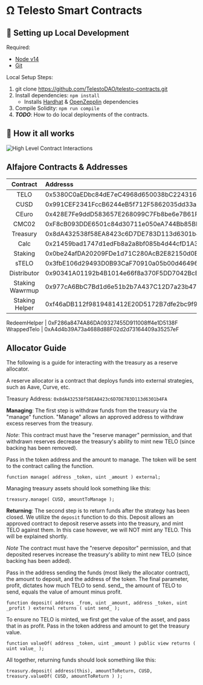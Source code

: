 # Ω Telesto Smart Contracts


##  🔧 Setting up Local Development
Required: 
- [Node v14](https://nodejs.org/download/release/latest-v14.x/)  
- [Git](https://git-scm.com/downloads)


Local Setup Steps:
1. git clone https://github.com/TelestoDAO/telesto-contracts.git 
1. Install dependencies: `npm install` 
    - Installs [Hardhat](https://hardhat.org/getting-started/) & [OpenZepplin](https://docs.openzeppelin.com/contracts/4.x/) dependencies
1. Compile Solidity: `npm run compile`
1. **_TODO_**: How to do local deployments of the contracts.


## 🤨 How it all works
![High Level Contract Interactions](https://user-images.githubusercontent.com/46767991/145518452-d3d0c1b8-6988-4bdf-80e1-3c96cdb19316.png)



## Alfajore Contracts & Addresses
|Contract       | Addresss                                                                                                           
|:-------------:|:-------------------------------------------------------------------------------------------------------------------
TELO| 0x5380C0aEDbc84dE7eC4968d650038bC22431643B
CUSD| 0x991CEF2341FccB6244eB5f712F5862035dd33a11
CEuro| 0x428E7Fe9ddD583657E268099C7Fb8be6e7B61F5a
CMC02|  0xF8cB093DDE6501c84d30711e050eA744Bb85BB61
Treasury| 0x8dA432538f58EA8423c6D7DE783D113d6301b4FA
Calc| 0x21459bad1747d1edFb8a2a8bf085b4d44cfD1A30
Staking| 0x0be24afDA20209FDe1d71C280AcB2E82150d0B6C
sTELO| 0x3fbE106d29493D0B93CaF70910a05b00d4649612
Distributor| 0x90341A01192b4B1014e66f8a370F5DD7042BcEe2
Staking Wawrmup| 0x977cA6BbC7Bd1d6e51b2b7A437C12D7a23b47c69
Staking Helper| 0xf46aDB112f9819481412E20D5172B7dfe2bc9f9b

RedeemHelper |   0xF286a8474A86DA09327455D911008ff4e1D5138F
WrappedTelo |    0xA4d4b39A73a4688d88F02d2d73164409a35257eF
## Allocator Guide

The following is a guide for interacting with the treasury as a reserve allocator.

A reserve allocator is a contract that deploys funds into external strategies, such as Aave, Curve, etc.

Treasury Address: `0x8dA432538f58EA8423c6D7DE783D113d6301b4FA`

**Managing**:
The first step is withdraw funds from the treasury via the "manage" function. "Manage" allows an approved address to withdraw excess reserves from the treasury.

*Note*: This contract must have the "reserve manager" permission, and that withdrawn reserves decrease the treasury's ability to mint new TELO (since backing has been removed).

Pass in the token address and the amount to manage. The token will be sent to the contract calling the function.

```
function manage( address _token, uint _amount ) external;
```

Managing treasury assets should look something like this:
```
treasury.manage( CUSD, amountToManage );
```

**Returning**:
The second step is to return funds after the strategy has been closed.
We utilize the `deposit` function to do this. Deposit allows an approved contract to deposit reserve assets into the treasury, and mint TELO against them. In this case however, we will NOT mint any TELO. This will be explained shortly.

*Note* The contract must have the "reserve depositor" permission, and that deposited reserves increase the treasury's ability to mint new TELO (since backing has been added).


Pass in the address sending the funds (most likely the allocator contract), the amount to deposit, and the address of the token. The final parameter, profit, dictates how much TELO to send. send_, the amount of TELO to send, equals the value of amount minus profit.
```
function deposit( address _from, uint _amount, address _token, uint _profit ) external returns ( uint send_ );
```

To ensure no TELO is minted, we first get the value of the asset, and pass that in as profit.
Pass in the token address and amount to get the treasury value.
```
function valueOf( address _token, uint _amount ) public view returns ( uint value_ );
```

All together, returning funds should look something like this:
```
treasury.deposit( address(this), amountToReturn, CUSD, treasury.valueOf( CUSD, amountToReturn ) );
```
